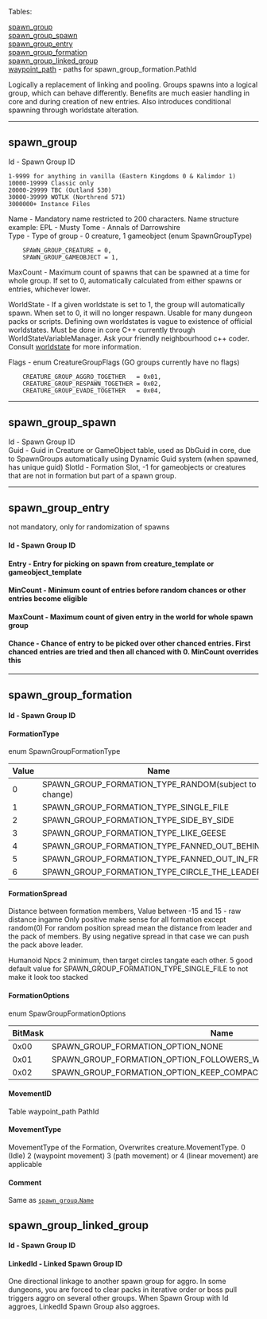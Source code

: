 Tables:

[spawn_group](https://github.com/cmangos/issues/wiki/spawn_group#spawn_group)  
[spawn_group_spawn](https://github.com/cmangos/issues/wiki/spawn_group#spawn_group_spawn)  
[spawn_group_entry](https://github.com/cmangos/issues/wiki/spawn_group#spawn_group_entry)  
[spawn_group_formation](https://github.com/cmangos/issues/wiki/spawn_group#spawn_group_formation)  
[spawn_group_linked_group](https://github.com/cmangos/issues/wiki/spawn_group#spawn_group_linked_group)   
[waypoint_path](https://github.com/cmangos/issues/wiki/spawn_group#waypoint_path) - paths for spawn_group_formation.PathId  

Logically a replacement of linking and pooling. Groups spawns into a logical group, which can behave differently. Benefits are much easier handling in core and during creation of new entries. Also introduces conditional spawning through worldstate alteration.

---
## spawn_group

Id - Spawn Group ID

```
1-9999 for anything in vanilla (Eastern Kingdoms 0 & Kalimdor 1)
10000-19999 Classic only
20000-29999 TBC (Outland 530)
30000-39999 WOTLK (Northrend 571)
3000000+ Instance Files
```

Name - Mandatory name restricted to 200 characters. Name structure example: EPL - Musty Tome - Annals of Darrowshire  
Type - Type of group - 0 creature, 1 gameobject (enum SpawnGroupType)

```
    SPAWN_GROUP_CREATURE = 0,
    SPAWN_GROUP_GAMEOBJECT = 1,
```

MaxCount - Maximum count of spawns that can be spawned at a time for whole group. If set to 0, automatically calculated from either spawns or entries, whichever lower.  

WorldState - If a given worldstate is set to 1, the group will automatically spawn. When set to 0, it will no longer respawn. Usable for many dungeon packs or scripts. Defining own worldstates is vague to existence of official worldstates. Must be done in core C++ currently through WorldStateVariableManager. Ask your friendly neighbourhood c++ coder. Consult [worldstate](https://github.com/cmangos/issues/wiki/Worldstates) for more information.  

Flags - enum CreatureGroupFlags (GO groups currently have no flags)  

```
    CREATURE_GROUP_AGGRO_TOGETHER   = 0x01,
    CREATURE_GROUP_RESPAWN_TOGETHER = 0x02,
    CREATURE_GROUP_EVADE_TOGETHER   = 0x04,
```

---
## spawn_group_spawn

Id - Spawn Group ID  
Guid - Guid in Creature or GameObject table, used as DbGuid in core, due to SpawnGroups automatically using Dynamic Guid system (when spawned, has unique guid)
SlotId - Formation Slot, -1 for gameobjects or creatures that are not in formation but part of a spawn group.

---
## spawn_group_entry

not mandatory, only for randomization of spawns

#### Id - Spawn Group ID  
#### Entry - Entry for picking on spawn from creature_template or gameobject_template  
#### MinCount - Minimum count of entries before random chances or other entries become eligible  
#### MaxCount - Maximum count of given entry in the world for whole spawn group  
#### Chance - Chance of entry to be picked over other chanced entries. First chanced entries are tried and then all chanced with 0. MinCount overrides this  

---
## spawn_group_formation

#### Id - Spawn Group ID

#### FormationType

enum SpawnGroupFormationType

|Value|Name|Example|
|---|---|---|
|0|SPAWN_GROUP_FORMATION_TYPE_RANDOM(subject to change)| ![](https://i.imgur.com/6ta9ZNX.png) |
|1|SPAWN_GROUP_FORMATION_TYPE_SINGLE_FILE         | ![](https://i.imgur.com/9p8LiFU.png) |
|2|SPAWN_GROUP_FORMATION_TYPE_SIDE_BY_SIDE        | ![](https://i.imgur.com/dmO3eT6.png) |
|3|SPAWN_GROUP_FORMATION_TYPE_LIKE_GEESE          | ![](https://i.imgur.com/LjPVReZ.png) |
|4|SPAWN_GROUP_FORMATION_TYPE_FANNED_OUT_BEHIND   | ![](https://i.imgur.com/i5OAJGc.png) |
|5|SPAWN_GROUP_FORMATION_TYPE_FANNED_OUT_IN_FRONT | ![](https://i.imgur.com/ihGrdDu.png) |
|6|SPAWN_GROUP_FORMATION_TYPE_CIRCLE_THE_LEADER   | ![](https://i.imgur.com/lUqwMHw.png) |

#### FormationSpread

Distance between formation members, Value between -15 and 15 - raw distance ingame
Only positive make sense for all formation except random(0)
For random position spread mean the distance from leader and the pack of members.
By using negative spread in that case we can push the pack above leader.

Humanoid Npcs 2 minimum, then target circles tangate each other. 5 good default value for SPAWN_GROUP_FORMATION_TYPE_SINGLE_FILE to not make it look too stacked

#### FormationOptions

enum SpawGroupFormationOptions

|BitMask|Name|
|---|---|
|0x00|SPAWN_GROUP_FORMATION_OPTION_NONE           |
|0x01|SPAWN_GROUP_FORMATION_OPTION_FOLLOWERS_WILL_NOT_PATHFIND_TO_LOCATION |
|0x02|SPAWN_GROUP_FORMATION_OPTION_KEEP_COMPACT   |

#### MovementID

Table waypoint_path PathId

#### MovementType

MovementType of the Formation, Overwrites creature.MovementType. 0 (Idle) 2 (waypoint movement) 3 (path movement) or 4 (linear movement) are applicable

#### Comment

Same as [`spawn_group`.`Name`](https://github.com/cmangos/issues/wiki/spawn_group#Name)

## spawn_group_linked_group

#### Id - Spawn Group ID

#### LinkedId - Linked Spawn Group ID

One directional linkage to another spawn group for aggro. In some dungeons, you are forced to clear packs in iterative order or boss pull triggers aggro on several other groups. When Spawn Group with Id aggroes, LinkedId Spawn Group also aggroes.